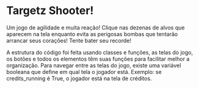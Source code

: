 # Targetz Shooter!
Um jogo de agilidade e muita reação! Clique nas dezenas de alvos que aparecem na tela enquanto evita as perigosas bombas que tentarão arrancar seus corações! Tente bater seu recorde!

A estrutura do código foi feita usando classes e funções, as telas do jogo, os botões e todos os elementos têm suas funções para facilitar melhor a organização.
Para navegar entre as telas do jogo, existe uma variável booleana que define em qual tela o jogador está. Exemplo: se credits_running é True, o jogador está na tela de créditos.
